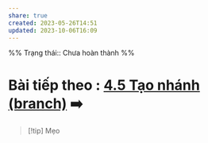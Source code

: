 ```yaml
---
share: true
created: 2023-05-26T14:51
updated: 2023-10-06T16:09
---
```


%%
Trạng thái:: Chưa hoàn thành
%%
# Bài tiếp theo : [4.5 Tạo nhánh (branch)](./4.5%20T%E1%BA%A1o%20nh%C3%A1nh%20(branch).md) ➡️

> [!tip] Mẹo

